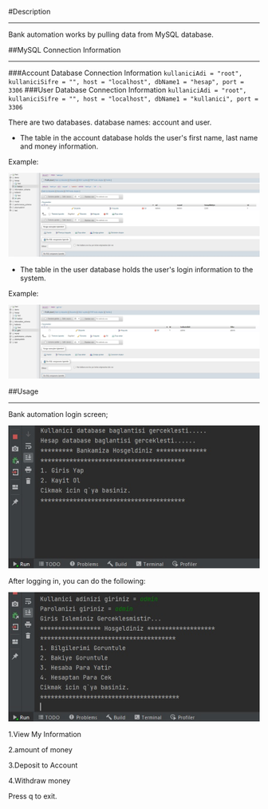 #Description
***
Bank automation works by pulling data from MySQL database.

##MySQL Connection Information
***
###Account Database Connection Information
`kullaniciAdi = "root",
kullaniciSifre = "",
host = "localhost",
dbName1 = "hesap", port = 3306`
###User Database Connection Information
`kullaniciAdi = "root",
kullaniciSifre = "",
host = "localhost",
dbName1 = "kullanici", port = 3306`

There are two databases. database names: account and user.

- The table in the account database holds the user's first name, last name and money information.

Example:

![resim1](HesapBakiye.jpg)

- The table in the user database holds the user's login information to the system.

Example:

![resim2](KullaniciGiris.jpg)

##Usage
***
Bank automation login screen;

![You can login or register.](BankaGiris.jpg)

After logging in, you can do the following:

![transactions](BankaIslemler.jpg)

1.View My Information

2.amount of money

3.Deposit to Account

4.Withdraw money

Press q to exit.

